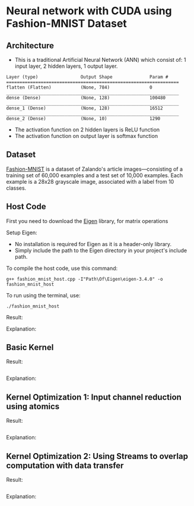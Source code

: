 # Neural network with CUDA using Fashion-MNIST Dataset

## **Architecture**
- This is a traditional Artificial Neural Network (ANN) which consist of: 1 input layer, 2 hidden layers, 1 output layer.

```
Layer (type)                Output Shape              Param #    
================================================================= 
flatten (Flatten)           (None, 784)               0          
_________________________________________________________________ 
dense (Dense)               (None, 128)               100480     
_________________________________________________________________ 
dense_1 (Dense)             (None, 128)               16512      
_________________________________________________________________ 
dense_2 (Dense)             (None, 10)                1290 
```

- The activation function on 2 hidden layers is ReLU function 
- The activation function on output layer is softmax function 

## **Dataset**
[Fashion-MNIST](https://github.com/zalandoresearch/fashion-mnist) is a dataset of Zalando's article images—consisting of a training set of 60,000 examples and a test set of 10,000 examples. Each example is a 28x28 grayscale image, associated with a label from 10 classes. 

## **Host Code**
First you need to download the [Eigen](https://eigen.tuxfamily.org/index.php?title=Main_Page#Download) library, for matrix operations

Setup Eigen:
- No installation is required for Eigen as it is a header-only library.
- Simply include the path to the Eigen directory in your project's include path.

To compile the host code, use this command:
```
g++ fashion_mnist_host.cpp -I"Path\Of\Eigen\eigen-3.4.0" -o fashion_mnist_host
```

To run using the terminal, use:
```
./fashion_mnist_host
```

Result:

Explanation:

## **Basic Kernel**

Result:
```

```
Explanation:

## **Kernel Optimization 1: Input channel reduction using atomics**

Result:
```

```
Explanation: 

## **Kernel Optimization 2: Using Streams to overlap computation with data transfer**

Result:
```

```
Explanation: